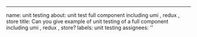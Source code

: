 ---
name: unit testing
about:  unit test full component including umi , redux , store
title: Can you give example of unit testing of a full component including umi , redux , store?
labels: unit testing
assignees: ''

